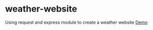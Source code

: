 # weather-website

Using request and express module to create a weather website
<a href="https://berk-weather-application.herokuapp.com/" target="_blank"> Demo </a>
